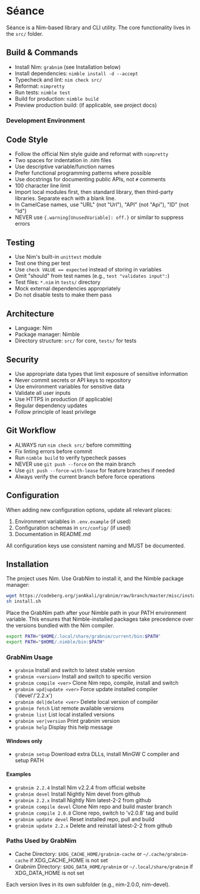 # Séance

Séance is a Nim-based library and CLI utility. The core functionality lives in the `src/` folder.

## Build & Commands

- Install Nim: `grabnim` (see Installation below)
- Install dependencies: `nimble install -d --accept`
- Typecheck and lint: `nim check src/`
- Reformat: `nimpretty`
- Run tests: `nimble test`
- Build for production: `nimble build`
- Preview production build: (if applicable, see project docs)

### Development Environment

## Code Style

- Follow the official Nim style guide and reformat with `nimpretty`
- Two spaces for indentation in .nim files
- Use descriptive variable/function names
- Prefer functional programming patterns where possible
- Use docstrings for documenting public APIs, not `#` comments
- 100 character line limit
- Import local modules first, then standard library, then third-party libraries. Separate each with a blank line.
- In CamelCase names, use "URL" (not "Url"), "API" (not "Api"), "ID" (not "Id")
- NEVER use `{.warning[UnusedVariable]: off.}` or similar to suppress errors

## Testing

- Use Nim's built-in `unittest` module
- Test one thing per test
- Use `check VALUE == expected` instead of storing in variables
- Omit "should" from test names (e.g., `test "validates input":`)
- Test files: `*.nim` in `tests/` directory
- Mock external dependencies appropriately
- Do not disable tests to make them pass

## Architecture

- Language: Nim
- Package manager: Nimble
- Directory structure: `src/` for core, `tests/` for tests

## Security

- Use appropriate data types that limit exposure of sensitive information
- Never commit secrets or API keys to repository
- Use environment variables for sensitive data
- Validate all user inputs
- Use HTTPS in production (if applicable)
- Regular dependency updates
- Follow principle of least privilege

## Git Workflow

- ALWAYS run `nim check src/` before committing
- Fix linting errors before commit
- Run `nimble build` to verify typecheck passes
- NEVER use `git push --force` on the main branch
- Use `git push --force-with-lease` for feature branches if needed
- Always verify the current branch before force operations

## Configuration

When adding new configuration options, update all relevant places:
1. Environment variables in `.env.example` (if used)
2. Configuration schemas in `src/config/` (if used)
3. Documentation in README.md

All configuration keys use consistent naming and MUST be documented.

## Installation

The project uses Nim. Use GrabNim to install it, and the Nimble package manager:

```bash
wget https://codeberg.org/janAkali/grabnim/raw/branch/master/misc/install.sh
sh install.sh
```

Place the GrabNim path after your Nimble path in your PATH environment variable. This ensures that Nimble-installed packages take precedence over the versions bundled with the Nim compiler.

```bash
export PATH="$HOME/.local/share/grabnim/current/bin:$PATH"
export PATH="$HOME/.nimble/bin:$PATH"
```

### GrabNim Usage

- `grabnim`                     Install and switch to latest stable version
- `grabnim <version>`           Install and switch to specific version
- `grabnim compile <ver>`       Clone Nim repo, compile, install and switch
- `grabnim upd|update <ver>`    Force update installed compiler ('devel'/'2.2.x')
- `grabnim del|delete <ver>`    Delete local version of compiler
- `grabnim fetch`               List remote available versions
- `grabnim list`                List local installed versions
- `grabnim ver|version`         Print grabnim version
- `grabnim help`                Display this help message

#### Windows only

- `grabnim setup`               Download extra DLLs, install MinGW C compiler and setup PATH

#### Examples

- `grabnim 2.2.4`             Install Nim v2.2.4 from official website
- `grabnim devel`             Install Nightly Nim devel from github
- `grabnim 2.2.x`             Install Nightly Nim latest-2-2 from github
- `grabnim compile devel`     Clone Nim repo and build master branch
- `grabnim compile 2.0.8`     Clone repo, switch to 'v2.0.8' tag and build
- `grabnim update devel`      Reset installed repo, pull and build
- `grabnim update 2.2.x`      Delete and reinstall latest-2-2 from github

### Paths Used by GrabNim

- Cache Directory: `$XDG_CACHE_HOME/grabnim-cache` or `~/.cache/grabnim-cache` if XDG_CACHE_HOME is not set
- Grabnim Directory: `$XDG_DATA_HOME/grabnim` or `~/.local/share/grabnim` if XDG_DATA_HOME is not set

Each version lives in its own subfolder (e.g., nim-2.0.0, nim-devel).